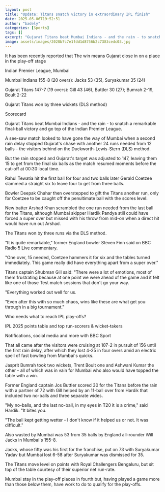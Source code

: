 ```yaml
---
layout: post
title: "Update: Titans snatch victory in extraordinary IPL finish"
date: 2025-05-06T19:52:51
author: "badely"
categories: [Sports]
tags: []
excerpt: "Gujarat Titans beat Mumbai Indians - and the rain - to snatch a remarkable final-ball victory and go top of the Indian Premier League."
image: assets/images/2028b7c7e1fdd1d8756b2c7383cedc03.jpg
---
```


It has been recently reported that The win means Gujarat close in on a place in the play-off stage

Indian Premier League, Mumbai 

Mumbai Indians 155-8 (20 overs): Jacks 53 (35), Suryakumar 35 (24)

Gujarat Titans 147-7 (19 overs): Gill 43 (46), Buttler 30 (27); Bumrah 2-19, Boult 2-22

Gujarat Titans won by three wickets (DLS method)

Scorecard

Gujarat Titans beat Mumbai Indians - and the rain - to snatch a remarkable final-ball victory and go top of the Indian Premier League.

A see-saw match looked to have gone the way of Mumbai when a second rain delay stopped Gujarat's chase with another 24 runs needed from 12 balls - the visitors behind on the Duckworth-Lewis-Stern (DLS) method.

But the rain stopped and Gujarat's target was adjusted to 147, leaving them 15 to get from the final six balls as the match resumed moments before the cut-off at 00:30 local time.

Rahul Tewatia hit the first ball for four and two balls later Gerald Coetzee slammed a straight six to leave four to get from three balls.

Bowler Deepak Chahar then overstepped to gift the Titans another run, only for Coetzee to be caught off the penultimate ball with the scores level.

New batter Arshad Khan scrambled the one run needed from the last ball for the Titans, although Mumbai skipper Hardik Pandya still could have forced a super over but missed with his throw from mid-on when a direct hit would have run out Arshad.

The Titans won by three runs via the DLS method.

"It is quite remarkable," former England bowler Steven Finn said on BBC Radio 5 Live commentary.

"One over, 15 needed, Coetzee hammers it for six and the tables turned immediately. This game really did have everything apart from a super over."

Titans captain Shubman Gill said: "There were a lot of emotions, most of them frustrating because at one point we were ahead of the game and it felt like one of those Test match sessions that don't go your way.

"Everything worked out well for us.

"Even after this with so much chaos, wins like these are what get you through in a big tournament."

Who needs what to reach IPL play-offs?

IPL 2025 points table and top run-scorers & wicket-takers

Notifications, social media and more with BBC Sport

That all came after the visitors were cruising at 107-2 in pursuit of 156 until the first rain delay, after which they lost 4-25 in four overs amid an electric spell of fast bowling from Mumbai's quicks.

Jasprit Bumrah took two wickets, Trent Boult one and Ashwani Kumar the other - all of which was in vain for Mumbai who also would have topped the table with a win.

Former England captain Jos Buttler scored 30 for the Titans before the rain with a partner of 72 with Gill helped by an 11-ball over from Hardik that included two no-balls and three separate wides.

"My no-balls, and the last no-ball, in my eyes in T20 it is a crime," said Hardik. "It bites you.

"The ball kept getting wetter - I don't know if it helped us or not. It was difficult."

Also wasted by Mumbai was 53 from 35 balls by England all-rounder Will Jacks in Mumbai's 155-8.

Jacks, whose fifty was his first for the franchise, put on 73 with Suryakumar Yadav but Mumbai lost 6-58 after Suryakumar was dismissed for 35.

The Titans move level on points with Royal Challengers Bengaluru, but sit top of the table courtesy of their superior net run-rate. 

Mumbai stay in the play-off places in fourth but, having played a game more than those below them, have work to do to qualify for the play-offs.

